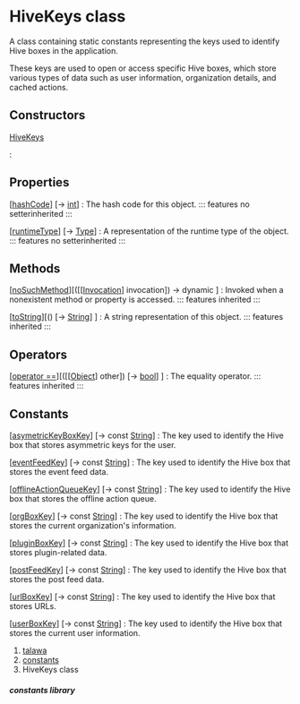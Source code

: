 
<div>

# HiveKeys class

</div>


A class containing static constants representing the keys used to
identify Hive boxes in the application.

These keys are used to open or access specific Hive boxes, which store
various types of data such as user information, organization details,
and cached actions.



## Constructors

[HiveKeys](../constants_constants/HiveKeys/HiveKeys.md)

:   



## Properties

[[hashCode](https://api.flutter.dev/flutter/dart-core/Object/hashCode.html)] [→ [int](https://api.flutter.dev/flutter/dart-core/int-class.html)]
:   The hash code for this object.
    ::: features
    no setterinherited
    :::

[[runtimeType](https://api.flutter.dev/flutter/dart-core/Object/runtimeType.html)] [→ [Type](https://api.flutter.dev/flutter/dart-core/Type-class.html)]
:   A representation of the runtime type of the object.
    ::: features
    no setterinherited
    :::



## Methods

[[noSuchMethod](https://api.flutter.dev/flutter/dart-core/Object/noSuchMethod.html)][([[[Invocation](https://api.flutter.dev/flutter/dart-core/Invocation-class.md)] invocation]) → dynamic ]
:   Invoked when a nonexistent method or property is accessed.
    ::: features
    inherited
    :::

[[toString](https://api.flutter.dev/flutter/dart-core/Object/toString.html)][() [→ [String](https://api.flutter.dev/flutter/dart-core/String-class.html)] ]
:   A string representation of this object.
    ::: features
    inherited
    :::



## Operators

[[operator ==](https://api.flutter.dev/flutter/dart-core/Object/operator_equals.html)][([[[Object](https://api.flutter.dev/flutter/dart-core/Object-class.md)] other]) [→ [bool](https://api.flutter.dev/flutter/dart-core/bool-class.html)] ]
:   The equality operator.
    ::: features
    inherited
    :::



## Constants

[[asymetricKeyBoxKey](../constants_constants/HiveKeys/asymetricKeyBoxKey-constant.md)] [→ const [String](https://api.flutter.dev/flutter/dart-core/String-class.html)]
:   The key used to identify the Hive box that stores asymmetric keys
    for the user.

[[eventFeedKey](../constants_constants/HiveKeys/eventFeedKey-constant.md)] [→ const [String](https://api.flutter.dev/flutter/dart-core/String-class.html)]
:   The key used to identify the Hive box that stores the event feed
    data.

[[offlineActionQueueKey](../constants_constants/HiveKeys/offlineActionQueueKey-constant.md)] [→ const [String](https://api.flutter.dev/flutter/dart-core/String-class.html)]
:   The key used to identify the Hive box that stores the offline action
    queue.

[[orgBoxKey](../constants_constants/HiveKeys/orgBoxKey-constant.md)] [→ const [String](https://api.flutter.dev/flutter/dart-core/String-class.html)]
:   The key used to identify the Hive box that stores the current
    organization\'s information.

[[pluginBoxKey](../constants_constants/HiveKeys/pluginBoxKey-constant.md)] [→ const [String](https://api.flutter.dev/flutter/dart-core/String-class.html)]
:   The key used to identify the Hive box that stores plugin-related
    data.

[[postFeedKey](../constants_constants/HiveKeys/postFeedKey-constant.md)] [→ const [String](https://api.flutter.dev/flutter/dart-core/String-class.html)]
:   The key used to identify the Hive box that stores the post feed
    data.

[[urlBoxKey](../constants_constants/HiveKeys/urlBoxKey-constant.md)] [→ const [String](https://api.flutter.dev/flutter/dart-core/String-class.html)]
:   The key used to identify the Hive box that stores URLs.

[[userBoxKey](../constants_constants/HiveKeys/userBoxKey-constant.md)] [→ const [String](https://api.flutter.dev/flutter/dart-core/String-class.html)]
:   The key used to identify the Hive box that stores the current user
    information.







1.  [talawa](../index.md)
2.  [constants](../constants_constants/)
3.  HiveKeys class

##### constants library







